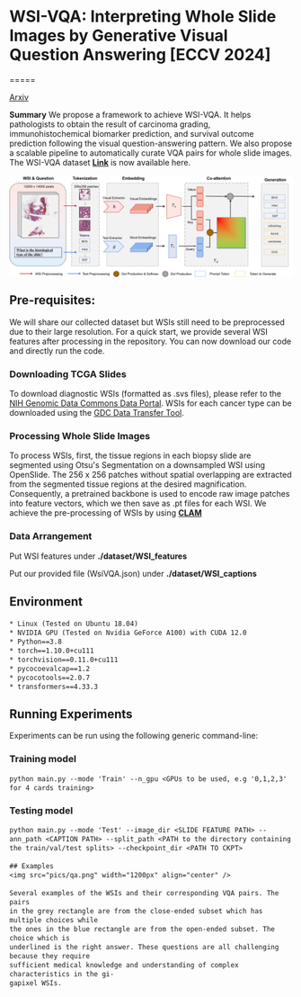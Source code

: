 # WSI-VQA: Interpreting Whole Slide Images by Generative Visual Question Answering [ECCV 2024]


=====

[Arxiv](https://arxiv.org/abs/2407.05603)

**Summary** We propose a framework to achieve WSI-VQA. It helps pathologists to obtain the result of carcinoma grading, immunohistochemical biomarker prediction, and survival outcome prediction following the visual question-answering pattern. We also propose a scalable pipeline to automatically curate VQA pairs for whole slide images. The WSI-VQA dataset <a href="https://drive.google.com/file/d/1l8XUgDKgzDCZzneLG7PZFbUmL9NP7GhF/view?usp=drive_link" target="blank"><b>Link</b></a> is now available here.

<img src="pics/model.png" width="1500px" align="center" />



## Pre-requisites:
We will share our collected dataset but WSIs still need to be preprocessed due to their large resolution.
For a quick start, we provide several WSI features after processing in the repository. You can now download our code and directly run the code.
### Downloading TCGA Slides
To download diagnostic WSIs (formatted as .svs files), please refer to the [NIH Genomic Data Commons Data Portal](https://portal.gdc.cancer.gov/). WSIs for each cancer type can be downloaded using the [GDC Data Transfer Tool](https://docs.gdc.cancer.gov/Data_Transfer_Tool/Users_Guide/Data_Download_and_Upload/).

### Processing Whole Slide Images
To process WSIs, first, the tissue regions in each biopsy slide are segmented using Otsu's Segmentation on a downsampled WSI using OpenSlide. The 256 x 256 patches without spatial overlapping are extracted from the segmented tissue regions at the desired magnification. Consequently, a pretrained backbone is used to encode raw image patches into feature vectors, which we then save as .pt files for each WSI. We achieve the pre-processing of WSIs by using <a href="https://github.com/mahmoodlab/CLAM" target="blank"><b>CLAM</b></a>

### Data Arrangement
Put WSI features under **./dataset/WSI_features**

Put our provided file (WsiVQA.json) under **./dataset/WSI_captions**

## Environment
```shell
* Linux (Tested on Ubuntu 18.04) 
* NVIDIA GPU (Tested on Nvidia GeForce A100) with CUDA 12.0
* Python==3.8
* torch==1.10.0+cu111
* torchvision==0.11.0+cu111
* pycocoevalcap==1.2
* pycocotools==2.0.7
* transformers==4.33.3
```

## Running Experiments
Experiments can be run using the following generic command-line:
### Training model
```shell
python main.py --mode 'Train' --n_gpu <GPUs to be used, e.g '0,1,2,3' for 4 cards training> 
```
### Testing model
```shell
python main.py --mode 'Test' --image_dir <SLIDE FEATURE PATH> --ann_path <CAPTION PATH> --split_path <PATH to the directory containing the train/val/test splits> --checkpoint_dir <PATH TO CKPT>

## Examples
<img src="pics/qa.png" width="1200px" align="center" />

Several examples of the WSIs and their corresponding VQA pairs. The pairs
in the grey rectangle are from the close-ended subset which has multiple choices while
the ones in the blue rectangle are from the open-ended subset. The choice which is
underlined is the right answer. These questions are all challenging because they require
sufficient medical knowledge and understanding of complex characteristics in the gi-
gapixel WSIs.
